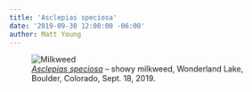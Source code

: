 ```yaml
---
title: 'Asclepias speciosa'
date: '2019-09-30 12:00:00 -06:00'
author: Matt Young
---
```

<figure>
<img src="/PT/uploads/2019/IMG_3394_Milkweed_Seeds_600.jpg" alt="Milkweed"/>
<figcaption>
<a href="http://www.easterncoloradowildflowers.com/_c_3frame.htm"><i>Asclepias speciosa</i></a> &ndash; showy milkweed, Wonderland Lake, Boulder, Colorado, Sept. 18, 2019.</figcaption>
</figure>

